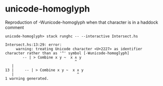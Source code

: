 # unicode-homoglyph
Reproduction of -Wunicode-homoglyph when that character is in a haddock comment

```
unicode-homoglyph> stack runghc -- --interactive Intersect.hs

Intersect.hs:13:29: error:
     warning: treating Unicode character <U+2227> as identifier character rather than as '^' symbol [-Wunicode-homoglyph]
        -- | > Combine x y ~  x ∧ y
                                ^
   |
13 |     -- | > Combine x y ~  x ∧ y
   |                             ^
1 warning generated.
```
